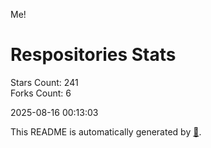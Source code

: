 Me!

# Respositories Stats
Stars Count: 241  
Forks Count: 6

2025-08-16 00:13:03  

This README is automatically generated by [🐰](https://github.com/rnitta/rnitta).
